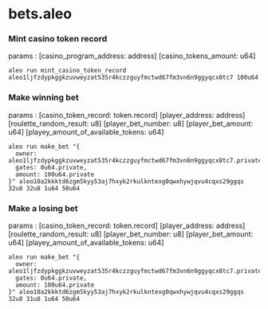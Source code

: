 # bets.aleo


### Mint casino token record
params : [casino_program_address: address] [casino_tokens_amount: u64]
```
aleo run mint_casino_token_record aleo1ljfzdypkggkzuvweyzat535r4kczzguyfmctwd67fm3vn6n9ggyqcx8tc7 100u64
```

### Make winning bet
params : [casino_token_record: token.record] [player_address: address] [roulette_random_result: u8] [player_bet_number: u8] [player_bet_amount: u64] [playey_amount_of_available_tokens: u64]
```
aleo run make_bet "{
  owner: aleo1ljfzdypkggkzuvweyzat535r4kczzguyfmctwd67fm3vn6n9ggyqcx8tc7.private,
  gates: 0u64.private,
  amount: 100u64.private
}" aleo10a2kkktd6zgm5kyy53aj7hxyk2rkulkntexg0qwxhywjqvu4cqxs29ggqs 32u8 32u8 1u64 50u64
```

### Make a losing bet
params : [casino_token_record: token.record] [player_address: address] [roulette_random_result: u8] [player_bet_number: u8] [player_bet_amount: u64] [playey_amount_of_available_tokens: u64]
```
aleo run make_bet "{
  owner: aleo1ljfzdypkggkzuvweyzat535r4kczzguyfmctwd67fm3vn6n9ggyqcx8tc7.private,
  gates: 0u64.private,
  amount: 100u64.private
}" aleo10a2kkktd6zgm5kyy53aj7hxyk2rkulkntexg0qwxhywjqvu4cqxs29ggqs 32u8 31u8 1u64 50u64
```
